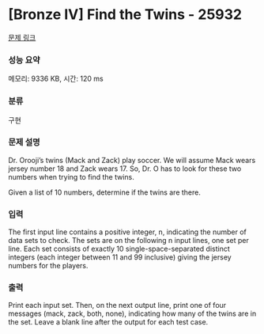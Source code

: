 # [Bronze IV] Find the Twins - 25932 

[문제 링크](https://www.acmicpc.net/problem/25932) 

### 성능 요약

메모리: 9336 KB, 시간: 120 ms

### 분류

구현

### 문제 설명

<p>Dr. Orooji’s twins (Mack and Zack) play soccer. We will assume Mack wears jersey number 18 and Zack wears 17. So, Dr. O has to look for these two numbers when trying to find the twins.</p>

<p>Given a list of 10 numbers, determine if the twins are there.</p>

### 입력 

 <p>The first input line contains a positive integer, n, indicating the number of data sets to check. The sets are on the following n input lines, one set per line. Each set consists of exactly 10 single-space-separated distinct integers (each integer between 11 and 99 inclusive) giving the jersey numbers for the players.</p>

### 출력 

 <p>Print each input set. Then, on the next output line, print one of four messages (mack, zack, both, none), indicating how many of the twins are in the set. Leave a blank line after the output for each test case.</p>

